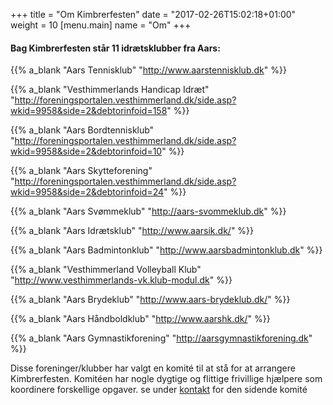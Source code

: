 +++
title = "Om Kimbrerfesten"
date = "2017-02-26T15:02:18+01:00"
weight = 10
[menu.main]
name = "Om"
+++

#### Bag Kimbrerfesten står 11 idrætsklubber fra Aars:

{{% a_blank "Aars Tennisklub" "http://www.aarstennisklub.dk" %}}

{{% a_blank "Vesthimmerlands Handicap Idræt" "http://foreningsportalen.vesthimmerland.dk/side.asp?wkid=9958&side=2&debtorinfoid=158" %}}

{{% a_blank "Aars Bordtennisklub" "http://foreningsportalen.vesthimmerland.dk/side.asp?wkid=9958&side=2&debtorinfoid=10" %}}

{{% a_blank "Aars Skytteforening" "http://foreningsportalen.vesthimmerland.dk/side.asp?wkid=9958&side=2&debtorinfoid=24" %}}

{{% a_blank "Aars Svømmeklub" "http://aars-svommeklub.dk" %}}

{{% a_blank "Aars Idrætsklub" "http://www.aarsik.dk/" %}}

{{% a_blank "Aars Badmintonklub" "http://www.aarsbadmintonklub.dk" %}}

{{% a_blank "Vesthimmerland Volleyball Klub" "http://www.vesthimmerlands-vk.klub-modul.dk" %}}

{{% a_blank "Aars Brydeklub" "http://www.aars-brydeklub.dk/" %}}

{{% a_blank "Aars Håndboldklub" "http://www.aarshk.dk/" %}}

{{% a_blank "Aars Gymnastikforening" "http://aarsgymnastikforening.dk" %}}

Disse foreninger/klubber har valgt en komité til at stå for at arrangere Kimbrerfesten. Komitéen har nogle dygtige og flittige frivillige hjælpere som koordinere forskellige opgaver. se under [kontakt](http://kimbrerfesten.dk/contact/) for den sidende komité